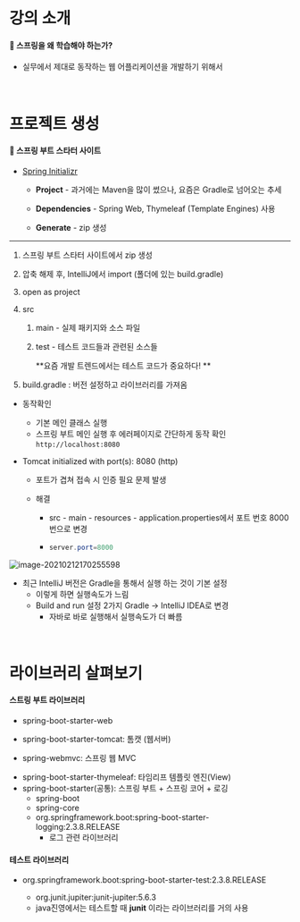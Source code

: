 # 강의 소개

#### :pushpin: 스프링을 왜 학습해야 하는가?

* 실무에서 제대로 동작하는 웹 어플리케이션을 개발하기 위해서

<br/>

# 프로젝트 생성

#### :pushpin: 스프링 부트 스타터 사이트

* [Spring Initializr](https://start.spring.io/)

  * **Project** - 과거에는 Maven을 많이 썼으나, 요즘은 Gradle로 넘어오는 추세

  * **Dependencies** - Spring Web, Thymeleaf (Template Engines) 사용
  * **Generate** - zip 생성

***

1. 스프링 부트 스타터 사이트에서 zip 생성

2. 압축 해제 후, IntelliJ에서 import (폴더에 있는 build.gradle)

3. open as project

4. src

   1. main - 실제 패키지와 소스 파일

   2. test -  테스트 코드들과 관련된 소스들

      **요즘 개발 트렌드에서는 테스트 코드가 중요하다! **

5. build.gradle : 버전 설정하고 라이브러리를 가져옴

* 동작확인

  * 기본 메인 클래스 실행
  * 스프링 부트 메인 실행 후 에러페이지로 간단하게 동작 확인 `http://localhost:8080`

* Tomcat initialized with port(s): 8080 (http)

  * 포트가 겹쳐 접속 시 인증 필요 문제 발생

  * 해결 

    * src - main - resources - application.properties에서 포트 번호 8000번으로 변경

    * ```java
      server.port=8000
      ```

![image-20210212170255598](C:\Users\JJIYOM\Desktop\취업\Learn-Inflearn-Spring\images\image-20210212170255598.png)

* 최근 IntelliJ 버전은 Gradle을 통해서 실행 하는 것이 기본 설정
  * 이렇게 하면 실행속도가 느림
  * Build and run 설정 2가지 Gradle -> IntelliJ IDEA로 변경
    * 자바로 바로 실행해서 실행속도가 더 빠름

<br/>

# 라이브러리 살펴보기

#### 스트링 부트 라이브러리

- spring-boot-starter-web 
- spring-boot-starter-tomcat: 톰캣 (웹서버) 
  
- spring-webmvc: 스프링 웹 MVC

* spring-boot-starter-thymeleaf: 타임리프 템플릿 엔진(View)
* spring-boot-starter(공통): 스프링 부트 + 스프링 코어 + 로깅
  * spring-boot
  * spring-core
  * org.springframework.boot:spring-boot-starter-logging:2.3.8.RELEASE
    * 로그 관련 라이브러리


#### 테스트 라이브러리

* org.springframework.boot:spring-boot-starter-test:2.3.8.RELEASE

  - org.junit.jupiter:junit-jupiter:5.6.3
  - java진영에서는 테스트할 때 **junit** 이라는 라이브러리를 거의 사용